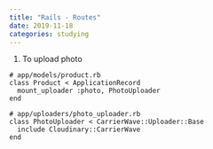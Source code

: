 ```yaml
---
title: "Rails - Routes"
date: 2019-11-18
categories: studying
---
```



1. To upload photo 


```
# app/models/product.rb
class Product < ApplicationRecord
  mount_uploader :photo, PhotoUploader
end
```

```
# app/uploaders/photo_uploader.rb
class PhotoUploader < CarrierWave::Uploader::Base
  include Cloudinary::CarrierWave
end
```
